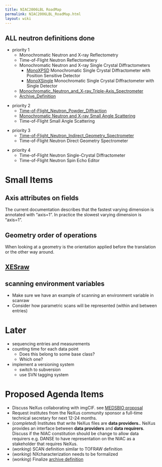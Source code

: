 ```yaml
---
title: NIAC2006LBL RoadMap
permalink: NIAC2006LBL_RoadMap.html
layout: wiki
---
```


**ALL** neutron definitions **done**
------------------------------------

-   priority 1
    -   Monochromatic Neutron and X-ray Reflectometry
    -   Time-of-Flight Neutron Reflectometery
    -   Monochromatic Neutron and X-ray Single Crystal Diffractometers
        -   [MonoXPSD](MonoXPSD.html "wikilink") Monochromatic Single Crystal
            Diffractometer with Position Sensitive Detector
        -   [MonoXSingle](MonoXSingle.html "wikilink") Monochromatic Single
            Crystal Diffractometer with Single Detector
    -   [Monochromatic\_Neutron\_and\_X-ray\_Triple-Axis\_Spectrometer](Monochromatic_Neutron_and_X-ray_Triple-Axis_Spectrometer.html "wikilink")
    -   [Archive\_Definition](Archive_Definition.html "wikilink")

<!-- -->

-   priority 2
    -   [Time-of-Flight\_Neutron\_Powder\_Diffraction](Time-of-Flight_Neutron_Powder_Diffraction.html "wikilink")
    -   [ Monochromatic Neutron and X-ray Small Angle
        Scattering](SAS.html "wikilink")
    -   Time-of-Flight Small Angle Scattering

<!-- -->

-   priority 3
    -   [Time-of-Flight\_Neutron\_Indirect\_Geometry\_Spectrometer](Time-of-Flight_Neutron_Indirect_Geometry_Spectrometer.html "wikilink")
    -   Time-of-Flight Neutron Direct Geometry Spectrometer

<!-- -->

-   priority 4
    -   Time-of-Flight Neutron Single-Crystal Diffractometer
    -   Time-of-Flight Neutron Spin Echo Editor

Small Items
===========

Axis attributes on fields
-------------------------

The current documentation describes that the fastest varying dimension
is annotated with “axis=1”. In practice the slowest varying dimension is
“axis=1”.

Geometry order of operations
----------------------------

When looking at a geometry is the orientation applied before the
translation or the other way around.

[XESraw](XESraw.html "wikilink")
---------------------------

scanning environment variables
------------------------------

-   Make sure we have an example of scanning an environment variable in
    scanraw
-   Consider how parametric scans will be represented (within and
    between entries)

Later
=====

-   sequencing entries and measurements
-   counting time for each data point
    -   Does this belong to some base class?
    -   Which one?
-   implement a versioning system
    -   switch to subversion
    -   use SVN tagging system

Proposed Agenda Items
=====================

-   Discuss NeXus collaborating with imgCIF. see [MEDSBIO
    proposal](http://www.medsbio.org/)
-   Request institutes from the NeXus community sponsor a full-time
    technical secretary for next 12-24 months.
-   (*completed*) Institutes that write NeXus files are **data
    providers.**. NeXus provides an interface between **data providers**
    and **data requirers**. Discuss if the NIAC constitution should be
    change to allow data requirers e.g. DANSE to have representation on
    the NIAC as a stakeholder that requires NeXus.
-   (*working*) SCAN definition similar to TOFRAW definition
-   (*working*) NXcharacterization needs to be formalized
-   (*working*) Finalize [archive
    definition](Archive_Definition.html "wikilink")

